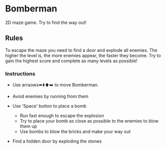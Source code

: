 # Bomberman
2D maze game. Try to find the way out!

## Rules
To escape the maze you need to find a door and explode all enemies.
The higher the level is, the more enemies appear, the faster they become.
Try to gain the highest score and complete as many levels as possible!

### Instructions
* Use arraows:arrow_left::arrow_down::arrow_up::arrow_right: to move Bomberman.

* Avoid enemies by running from them

* Use 'Space' button to place a bomb
  * Run fast enough to escape the explosion
  * Try to place your bomb as close as possible to the enemies to blow them up
  * Use bombs to blow the bricks and make your way out
  
* Find a hidden door by exploding the stones
